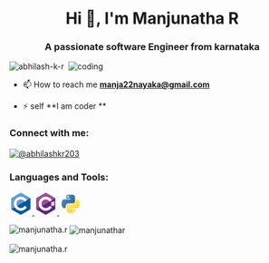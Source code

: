 <h1 align="center">Hi 👋, I'm  Manjunatha R</h1>
<h3 align="center">A passionate software Engineer from karnataka</h3>

<img align="right" alt="coding" width="400" src="https://rajacepat.com/assets/frontend/img/webdev.gif">


<p align="left"> <img src="https://komarev.com/ghpvc/?username=manjunatha4&label=Profile%20views&color=0e75b6&style=flat" alt="abhilash-k-r" /> </p>

- 📫 How to reach me **manja22nayaka@gmail.com**

- ⚡ self  **I am coder **

<h3 align="left">Connect with me:</h3>
<p align="left">
<a href="https://www.hackerrank.com/@manjunatha4" target="blank"><img align="center" src="https://raw.githubusercontent.com/rahuldkjain/github-profile-readme-generator/master/src/images/icons/Social/hackerrank.svg" alt="@abhilashkr203" height="30" width="40" /></a>
</p>

<h3 align="left">Languages and Tools:</h3>
<p align="left"> <a href="https://www.cprogramming.com/" target="_blank" rel="noreferrer"> <img src="https://raw.githubusercontent.com/devicons/devicon/master/icons/c/c-original.svg" alt="c" width="40" height="40"/> </a> <a href="https://www.w3schools.com/cs/" target="_blank" rel="noreferrer"> <img src="https://raw.githubusercontent.com/devicons/devicon/master/icons/csharp/csharp-original.svg" alt="csharp" width="40" height="40"/> </a> <a href="https://www.python.org" target="_blank" rel="noreferrer"> <img src="https://raw.githubusercontent.com/devicons/devicon/master/icons/python/python-original.svg" alt="python" width="40" height="40"/> </a> </p>

<p><img align="left" src="https://github-readme-stats.vercel.app/api/top-langs?username=manjunatha.r&show_icons=true&locale=en&layout=compact" alt="manjunatha.r" /></p>

<p>&nbsp;<img align="center" src="https://github-readme-stats.vercel.app/api?username=manjunatha.r&show_icons=true&locale=en" alt="manjunathar" /></p>

<p><img align="center" src="https://github-readme-streak-stats.herokuapp.com/?user=manjunatha.r&" alt="manjunatha.r" /></p>

